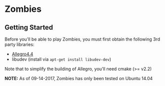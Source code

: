 # Zombies

## Getting Started
Before you'll be able to play Zombies, you must first obtain the following 3rd
party libraries:

* [Allegro4.4](https://www.allegro.cc/files/?v=4.4)
* libudev (install via `apt-get install libudev-dev`)

Note that to simplify the building of Allegro, you'll need cmake (>= v2.2)

**NOTE:** As of 09-14-2017, Zombies has only been tested on Ubuntu 14.04
